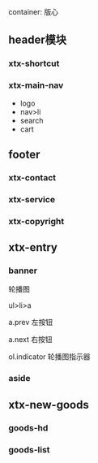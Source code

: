 container: 版心

## header模块

### xtx-shortcut 



### xtx-main-nav

- logo
- nav>li
- search
- cart 



## footer 

### xtx-contact



### xtx-service



### xtx-copyright 

 

## xtx-entry

### banner 

轮播图

ul>li>a

a.prev    左按钮

a.next    右按钮

ol.indicator   轮播图指示器



### aside



## xtx-new-goods 



### goods-hd



### goods-list 







































